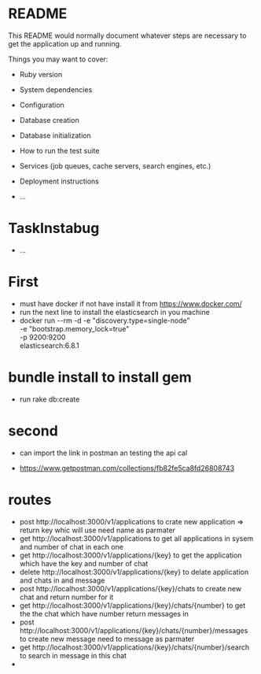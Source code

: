 # README

This README would normally document whatever steps are necessary to get the
application up and running.

Things you may want to cover:

* Ruby version

* System dependencies

* Configuration

* Database creation

* Database initialization

* How to run the test suite

* Services (job queues, cache servers, search engines, etc.)

* Deployment instructions

* ...
# TaskInstabug
* ...
# First 
* must have docker if not have install it from https://www.docker.com/
* run the next line to install the  elasticsearch in you machine
* docker run --rm -d -e "discovery.type=single-node" \
    -e "bootstrap.memory_lock=true" \
    -p 9200:9200 \
    elasticsearch:6.8.1

# bundle install to install gem 
* run rake db:create

# second 
* can import the link in postman an testing the api cal 

* https://www.getpostman.com/collections/fb82fe5ca8fd26808743

# routes 
   * post http://localhost:3000/v1/applications   to crate new application => return key whic will use need name as parmater
   * get  http://localhost:3000/v1/applications   to get all applications in sysem and number of chat in each one
   * get  http://localhost:3000/v1/applications/{key} to get the application which have the key  and number of chat
   * delete  http://localhost:3000/v1/applications/{key} to delate application and chats in and message
   * post http://localhost:3000/v1/applications/{key}/chats to create new chat and return number for it
   * get  http://localhost:3000/v1/applications/{key}/chats/{number} to get the the chat which have number return messages in
   * post  http://localhost:3000/v1/applications/{key}/chats/{number}/messages to create new message need to message as parmater 
   * get http://localhost:3000/v1/applications/{key}/chats/{number}/search  to search in message in this chat 
   *
